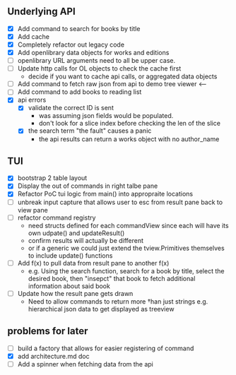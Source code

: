 ## Underlying API
- [x] Add command to search for books by title
- [x] Add cache
- [x] Completely refactor out legacy code 
- [x] Add openlibrary data objects for works and editions
- [ ] openlibrary URL arguments need to all be upper case. 
- [ ] Update http calls for OL objects to check the cache first
  - decide if you want to cache api calls, or aggregated data objects
- [ ] Add command to fetch raw json from api to demo tree viewer <--
- [ ] Add command to add books to reading list
- [x] api errors
  - [x] validate the correct ID is sent
    - was assuming json fields would be populated.
    - don't look for a slice index before checking the len of the slice
  - [x] the search term "the fault" causes a panic
    - the api results can return a works object with no author_name

## TUI
- [x] bootstrap 2 table layout
- [x] Display the out of commands in right talbe pane 
- [x] Refactor PoC tui logic from main() into appropraite locations
- [ ] unbreak input capture that allows user to esc from result pane back to view pane
- [ ] refactor command registry
  - need structs defined for each commandView since each will have its own udpate() and updateResult()
  - confirm results will actually be different
  - or if a generic we could just extend the tview.Primitives themselves to include update() functions
- [ ] Add f(x) to pull data from result pane to another f(x)
  - e.g. Using the search function, search for a book by title, select the desired book, then "insepct" that book to fetch additional information about said book
- [ ] Update how the result pane gets drawn
  - Need to allow commands to return more †han just strings e.g. hierarchical json data to get displayed as treeview

## problems for later 
- [ ] build a factory that allows for easier registering of command 
- [x] add architecture.md doc
- [ ] Add a spinner when fetching data from the api 
